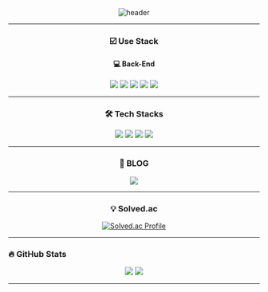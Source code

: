 <div align="center">

<!-- 헤더 이미지 -->
<img src="https://capsule-render.vercel.app/api?section=header&type=waving&color=auto&height=150&fontSize=30&animation=twinkling&text=안녕하세요%20백엔드%20개발자%20윤주찬입니다%20🙋‍♀️" alt="header" />

---

### ☑️ Use Stack

#### 💻 Back-End  
<img src="https://img.shields.io/badge/java-F44336.svg?style=for-the-badge&logo=java&logoColor=white" />
<img src="https://img.shields.io/badge/spring-8BC34A.svg?style=for-the-badge&logo=spring&logoColor=white" />
<img src="https://img.shields.io/badge/security-20232a.svg?style=for-the-badge&logo=springsecurity&logoColor=6DB33F" />
<img src="https://img.shields.io/badge/spring boot-6DB33F.svg?style=for-the-badge&logo=springboot&logoColor=white" />
<img src="https://img.shields.io/badge/mysql-4479A1.svg?style=for-the-badge&logo=mysql&logoColor=white" />

---

### 🛠️ Tech Stacks

<img src="https://img.shields.io/badge/notion-white.svg?style=for-the-badge&logo=notion&logoColor=black" />
<img src="https://img.shields.io/badge/git-F14232.svg?style=for-the-badge&logo=git&logoColor=white" />
<img src="https://img.shields.io/badge/github-181717.svg?style=for-the-badge&logo=github&logoColor=white" />
<img src="https://img.shields.io/badge/intellij-20232a.svg?style=for-the-badge&logo=intellijidea&logoColor=white" />

---

### 🌈 BLOG

<a href="https://velog.io/@yjc1116/posts">
  <img src="https://img.shields.io/badge/velog-1EBC8F.svg?style=for-the-badge&logo=velog&logoColor=white" />
</a>

---

### 💡 Solved.ac

[![Solved.ac Profile](http://mazassumnida.wtf/api/v2/generate_badge?boj=yjc7241)](https://solved.ac/yjc7241/)

</div>

---

### 🔥 GitHub Stats

<div align="center">

  <!-- 깃허브 통계 -->
  <img src="https://github-readme-stats.vercel.app/api?username=jjuchan&show_icons=true&theme=default" />

  <!-- 가장 많이 사용한 언어 -->
  <img src="https://github-readme-stats.vercel.app/api/top-langs/?username=jjuchan&layout=compact&theme=default" />

</div>

---

